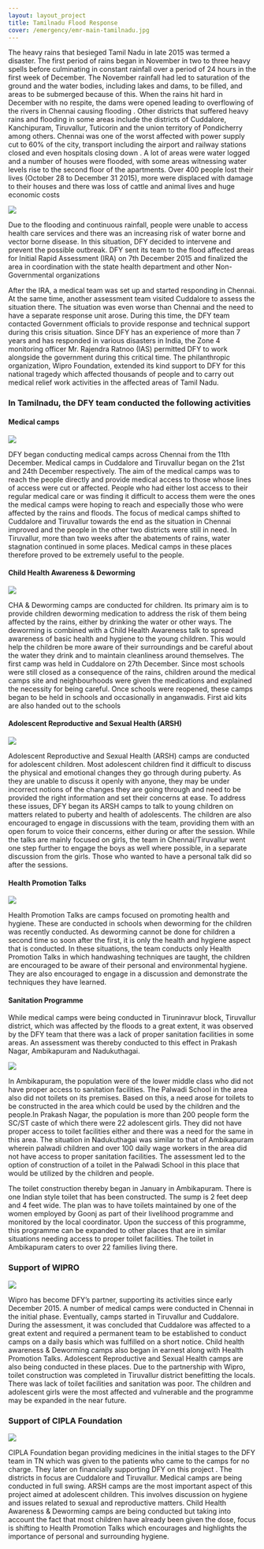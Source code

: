 ```yaml
---
layout: layout_project
title: Tamilnadu Flood Response
cover: /emergency/emr-main-tamilnadu.jpg
---
```


The heavy rains that besieged Tamil Nadu in late 2015 was termed a disaster. The first period of rains began in November in two to three heavy spells before culminating in constant rainfall over a period of 24 hours in the first week of December. The November rainfall had led to saturation of the ground and the water bodies, including lakes and dams, to be filled, and areas to be submerged because of this. When the rains hit hard in December with no respite, the dams were opened leading to overflowing of the rivers in Chennai causing flooding . Other districts that suffered heavy rains and flooding in some areas include the districts of Cuddalore, Kanchipuram, Tiruvallur, Tuticorin and the union territory of Pondicherry among others. Chennai was one of the worst affected with power supply cut to 60% of the city, transport including the airport and railway stations closed and even hospitals closing down . A lot of areas were water logged and a number of houses were flooded, with some areas witnessing water levels rise to the second floor of the apartments. Over 400 people lost their lives (October 28 to December 31 2015), more were displaced with damage to their houses and there was loss of cattle and animal lives and huge economic costs

![](/assets/media/emergency/tamilnadu-flood.jpg)

Due to the flooding and continuous rainfall, people were unable to access health care services and there was an increasing risk of water borne and vector borne disease. In this situation, DFY decided to intervene and prevent the possible outbreak. DFY sent its team to the flood affected areas for Initial Rapid Assessment (IRA) on 7th December 2015 and finalized the area in coordination with the state health department and other Non-Governmental organizations

After the IRA, a medical team was set up and started responding in Chennai. At the same time, another assessment team visited Cuddalore to assess the situation there. The situation was even worse than Chennai and the need to have a separate response unit arose. During this time, the DFY team contacted Government officials to provide response and technical support during this crisis situation. Since DFY has an experience of more than 7 years and has responded in various disasters in India, the Zone 4 monitoring officer Mr. Rajendra Ratnoo (IAS) permitted DFY to work alongside the government during this critical time. The philanthropic organization, Wipro Foundation, extended its kind support to DFY for this national tragedy which affected thousands of people and to carry out medical relief work activities in the affected areas of Tamil Nadu.

### In Tamilnadu, the DFY team conducted the following activities

#### Medical camps

![](/assets/media/emergency/medical-camp-tamilnadu-flood.jpg)

DFY began conducting medical camps across Chennai from the 11th December. Medical camps in Cuddalore and Tiruvallur began on the 21st and 24th December respectively. The aim of the medical camps was to reach the people directly and provide medical access to those whose lines of access were cut or affected. People who had either lost access to their regular medical care or was finding it difficult to access them were the ones the medical camps were hoping to reach and especially those who were affected by the rains and floods. The focus of medical camps shifted to Cuddalore and Tiruvallur towards the end as the situation in Chennai improved and the people in the other two districts were still in need. In Tiruvallur, more than two weeks after the abatements of rains, water stagnation continued in some places. Medical camps in these places therefore proved to be extremely useful to the people.


#### Child Health Awareness & Deworming

![](/assets/media/emergency/child-health-awarness-tamilnadu-flood.jpg)

CHA & Deworming camps are conducted for children. Its primary aim is to provide children deworming medication to address the risk of them being affected by the rains, either by drinking the water or other ways. The deworming is combined with a Child Health Awareness talk to spread awareness of basic health and hygiene to the young children. This would help the children be more aware of their surroundings and be careful about the water they drink and to maintain cleanliness around themselves. The first camp was held in Cuddalore on 27th December. Since most schools were still closed as a consequence of the rains, children around the medical camps site and neighbourhoods were given the medications and explained the necessity for being careful. Once schools were reopened, these camps began to be held in schools and occasionally in anganwadis. First aid kits are also handed out to the schools


#### Adolescent Reproductive and Sexual Health (ARSH)

![](/assets/media/emergency/arsh.jpg)

Adolescent Reproductive and Sexual Health (ARSH) camps are conducted for adolescent children. Most adolescent children find it difficult to discuss the physical and emotional changes they go through during puberty. As they are unable to discuss it openly with anyone, they may be under incorrect notions of the changes they are going through and need to be provided the right information and set their concerns at ease. To address these issues, DFY began its ARSH camps to talk to young children on matters related to puberty and health of adolescents. The children are also encouraged to engage in discussions with the team, providing them with an open forum to voice their concerns, either during or after the session. While the talks are mainly focused on girls, the team in Chennai/Tiruvallur went one step further to engage the boys as well where possible, in a separate discussion from the girls. Those who wanted to have a personal talk did so after the sessions.

#### Health Promotion Talks

![](/assets/media/emergency/health-promotion-talk.jpg)

Health Promotion Talks are camps focused on promoting health and hygiene. These are conducted in schools when deworming for the children was recently conducted. As deworming cannot be done for children a second time so soon after the first, it is only the health and hygiene aspect that is conducted. In these situations, the team conducts only Health Promotion Talks in which handwashing techniques are taught, the children are encouraged to be aware of their personal and environmental hygiene. They are also encouraged to engage in a discussion and demonstrate the techniques they have learned.

#### Sanitation Programme

While medical camps were being conducted in Tiruninravur block, Tiruvallur district, which was affected by the floods to a great extent, it was observed by the DFY team that there was a lack of proper sanitation facilities in some areas. An assessment was thereby conducted to this effect in Prakash Nagar, Ambikapuram and Nadukuthagai.

![](/assets/media/emergency/sanitation-programme-tamilnadu-flood.jpg)

In Ambikapuram, the population were of the lower middle class who did not have proper access to sanitation facilities. The Palwadi School in the area also did not toilets on its premises. Based on this, a need arose for toilets to be constructed in the area which could be used by the children and the people.In Prakash Nagar, the population is more than 200 people form the SC/ST caste of which there were 22 adolescent girls. They did not have proper access to toilet facilities either and there was a need for the same in this area. The situation in Nadukuthagai was similar to that of Ambikapuram wherein palwadi children and over 100 daily wage workers in the area did not have access to proper sanitation facilities. The assessment led to the option of construction of a toilet in the Palwadi School in this place that would be utilized by the children and people.

The toilet construction thereby began in January in Ambikapuram. There is one Indian style toilet that has been constructed. The sump is 2 feet deep and 4 feet wide. The plan was to have toilets maintained by one of the women employed by Goonj as part of their livelihood programme and monitored by the local coordinator. Upon the success of this programme, this programme can be expanded to other places that are in similar situations needing access to proper toilet facilities. The toilet in Ambikapuram caters to over 22 families living there.


### Support of WIPRO

![](/assets/media/emergency/wipro-tamilnadu-flood.jpg)

Wipro has become DFY’s partner, supporting its activities since early December 2015. A number of medical camps were conducted in Chennai in the initial phase. Eventually, camps started in Tiruvallur and Cuddalore. During the assessment, it was concluded that Cuddalore was affected to a great extent and required a permanent team to be established to conduct camps on a daily basis which was fulfilled on a short notice. Child health awareness & Deworming camps also began in earnest along with Health Promotion Talks. Adolescent Reproductive and Sexual Health camps are also being conducted in these places. Due to the partnership with Wipro, toilet construction was completed in Tiruvallur district benefitting the locals. There was lack of toilet facilities and sanitation was poor. The children and adolescent girls were the most affected and vulnerable and the programme may be expanded in the near future.


### Support of CIPLA Foundation

![](/assets/media/emergency/cipla-tamilnadu-flood.jpg)

CIPLA Foundation began providing medicines in the initial stages to the DFY team in TN which was given to the patients who came to the camps for no charge. They later on financially supporting DFY on this project . The districts in focus are Cuddalore and Tiruvallur. Medical camps are being conducted in full swing. ARSH camps are the most important aspect of this project aimed at adolescent children. This involves discussion on hygiene and issues related to sexual and reproductive matters. Child Health Awareness & Deworming camps are being conducted but taking into account the fact that most children have already been given the dose, focus is shifting to Health Promotion Talks which encourages and highlights the importance of personal and surrounding hygiene.
